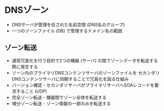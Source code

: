 # DNSゾーン
- DNSサーバが管理を任された名前空間 (DNS名のグループ)
- 一つのゾーンファイル (DB) で管理するドメイン名の範囲

## ゾーン転送
- 通常冗長化を行う目的で2つの機器 (サーバ) の間でゾーンデータを転送する際に発生する
- ゾーン内のプライマリDNSコンテンツサーバのゾーンファイルを
  セカンダリDNSコンテンツサーバに同期することで冗長化を図る仕組み
- バージョン確認 - セカンダリサーバがプライマリサーバへSOAレコードを要求すること (UDP)
- 完全ゾーン転送 - 機器間でゾーン全体を転送する
- 増分ゾーン転送 - ゾーン情報の一部のみを転送する
